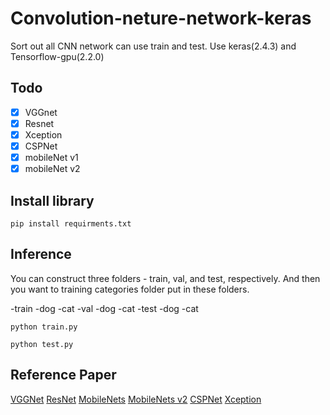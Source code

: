 # Convolution-neture-network-keras
Sort out all CNN network can use train and test.
Use keras(2.4.3) and Tensorflow-gpu(2.2.0)

## Todo
- [x] VGGnet
- [x] Resnet
- [x] Xception
- [x] CSPNet
- [x] mobileNet v1
- [x] mobileNet v2

## Install library
```
pip install requirments.txt
```

## Inference
You can construct three folders - train, val, and test, respectively.
And then you want to training categories folder put in these folders.

-train
  -dog
  -cat
-val
  -dog
  -cat
-test
  -dog
  -cat  

```
python train.py
```
```
python test.py
```

## Reference Paper
[VGGNet](https://arxiv.org/abs/1409.1556)
[ResNet](https://arxiv.org/abs/1512.03385)
[MobileNets](https://arxiv.org/abs/1704.04861)
[MobileNets v2](https://arxiv.org/abs/1801.04381)
[CSPNet](https://arxiv.org/abs/1911.11929)
[Xception](https://arxiv.org/abs/1610.02357)
